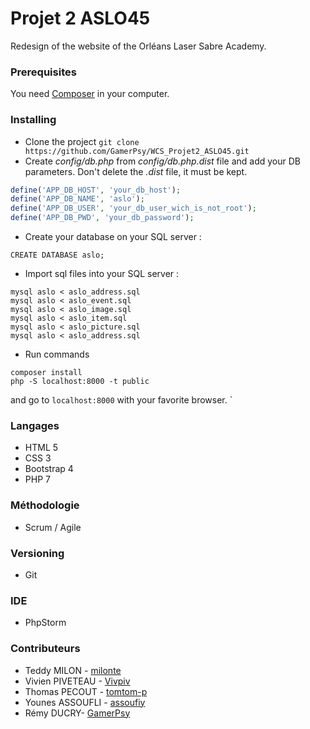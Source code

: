 # Projet 2 ASLO45
Redesign of the website of the Orléans Laser Sabre Academy.

### Prerequisites

You need [Composer](https://getcomposer.org/download/) in your computer.

### Installing

* Clone the project `git clone https://github.com/GamerPsy/WCS_Projet2_ASLO45.git`
* Create *config/db.php* from *config/db.php.dist* file and add your DB parameters. Don't delete the *.dist* file, it must be kept.
```php
define('APP_DB_HOST', 'your_db_host');
define('APP_DB_NAME', 'aslo');
define('APP_DB_USER', 'your_db_user_wich_is_not_root');
define('APP_DB_PWD', 'your_db_password');
```
* Create your database on your SQL server :
```
CREATE DATABASE aslo;
```

* Import sql files into your SQL server :
```
mysql aslo < aslo_address.sql
mysql aslo < aslo_event.sql
mysql aslo < aslo_image.sql
mysql aslo < aslo_item.sql
mysql aslo < aslo_picture.sql
mysql aslo < aslo_address.sql
```



* Run commands
```
composer install
php -S localhost:8000 -t public

```
and go to `localhost:8000` with your favorite browser.
`

### Langages
* HTML 5
* CSS 3
* Bootstrap 4
* PHP 7

### Méthodologie
* Scrum / Agile

### Versioning
* Git

### IDE
* PhpStorm
 
### Contributeurs

* Teddy MILON - [milonte](https://github.com/milonte)
* Vivien PIVETEAU - [Vivpiv](https://github.com/Vivpiv)
* Thomas PECOUT - [tomtom-p](https://github.com/tomtom-p)
* Younes ASSOUFLI - [assoufiy](https://github.com/assoufiy)
* Rémy DUCRY- [GamerPsy](https://github.com/GamerPsy)
